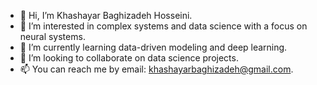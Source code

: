 - 👋 Hi, I’m Khashayar Baghizadeh Hosseini.
- 👀 I’m interested in complex systems and data science with a focus on neural systems.
- 🌱 I’m currently learning data-driven modeling and deep learning.
- 💞️ I’m looking to collaborate on data science projects.
- 📫 You can reach me by email: khashayarbaghizadeh@gmail.com.

<!---
Khashayar-Baghizadeh/Khashayar-Baghizadeh is a ✨ special ✨ repository because its `README.md` (this file) appears on your GitHub profile.
You can click the Preview link to take a look at your changes.
--->
